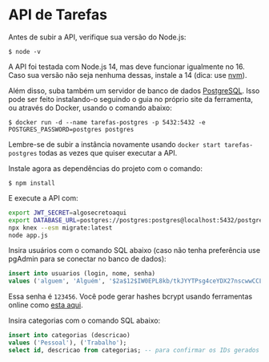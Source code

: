 # API de Tarefas

Antes de subir a API, verifique sua versão do Node.js:

```
$ node -v
```

A API foi testada com Node.js 14, mas deve funcionar igualmente no 16. Caso sua versão não seja nenhuma dessas, instale a 14 (dica: use [nvm](https://github.com/nvm-sh/nvm)).

Além disso, suba também um servidor de banco de dados [PostgreSQL](https://www.postgresql.org/). Isso pode ser feito instalando-o seguindo o guia no próprio site da ferramenta, ou através do Docker, usando o comando abaixo:

```
$ docker run -d --name tarefas-postgres -p 5432:5432 -e POSTGRES_PASSWORD=postgres postgres
```

Lembre-se de subir a instância novamente usando `docker start tarefas-postgres` todas as vezes que quiser executar a API.

Instale agora as dependências do projeto com o comando:

```
$ npm install
```

E execute a API com:

```sh
export JWT_SECRET=algosecretoaqui
export DATABASE_URL=postgres://postgres:postgres@localhost:5432/postgres
npx knex --esm migrate:latest
node app.js
```

Insira usuários com o comando SQL abaixo (caso não tenha preferência use pgAdmin para se conectar no banco de dados):

```sql
insert into usuarios (login, nome, senha)
values ('alguem', 'Alguém', '$2a$12$IW0EPL8kb/tkJYYTPsg4ceYDX27nscwwCCLHKteNhb2RDMyEFvzNu');
```

Essa senha é `123456`. Você pode gerar hashes bcrypt usando ferramentas online como [esta aqui](https://bcrypt-generator.com/).

Insira categorias com o comando SQL abaixo:

```sql
insert into categorias (descricao)
values ('Pessoal'), ('Trabalho');
select id, descricao from categorias; -- para confirmar os IDs gerados
```
